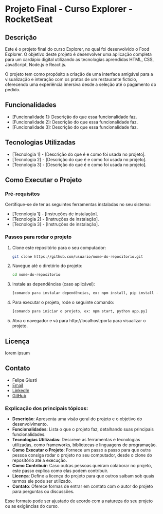 # Projeto Final - Curso Explorer - RocketSeat

## Descrição

Este é o projeto final do curso Explorer, no qual foi desenvolvido o Food Explorer. O objetivo deste projeto é desenvolver uma aplicação completa para um cardápio digital utilizando as tecnologias aprendidas HTML, CSS, JavaScript, Node.js e React.js.

O projeto tem como propósito a criação de uma interface amigável para a visualização e interação com os pratos de um restaurante ficticio, oferecendo uma experiência imersiva desde a seleção até o pagamento do pedido.

## Funcionalidades

- [Funcionalidade 1]: Descrição do que essa funcionalidade faz.
- [Funcionalidade 2]: Descrição do que essa funcionalidade faz.
- [Funcionalidade 3]: Descrição do que essa funcionalidade faz.

## Tecnologias Utilizadas

- [Tecnologia 1] - [Descrição do que é e como foi usada no projeto].
- [Tecnologia 2] - [Descrição do que é e como foi usada no projeto].
- [Tecnologia 3] - [Descrição do que é e como foi usada no projeto].

## Como Executar o Projeto

### Pré-requisitos

Certifique-se de ter as seguintes ferramentas instaladas no seu sistema:

- [Tecnologia 1] - [Instruções de instalação].
- [Tecnologia 2] - [Instruções de instalação].
- [Tecnologia 3] - [Instruções de instalação].

### Passos para rodar o projeto

1. Clone este repositório para o seu computador:

   ```bash
   git clone https://github.com/usuario/nome-do-repositorio.git
   ```
2. Navegue até o diretório do projeto:
    ```bash
    cd nome-do-repositorio
    ```

3. Instale as dependências (caso aplicável):
    ```bash
    [comando para instalar dependências, ex: npm install, pip install -r requirements.txt]
    ```

4. Para executar o projeto, rode o seguinte comando:
    ```bash
    [comando para iniciar o projeto, ex: npm start, python app.py]
    ```

5. Abra o navegador e vá para http://localhost:porta para visualizar o projeto.

## Licença
lorem ipsum
## Contato
 - Felipe Giusti
 - [Email](felipeegiusti@gmail.com)
 - [LinkedIn](in/felipegiusti2806)
 - [GitHub](https://github.com/felipegiusti)

### Explicação dos principais tópicos:

- **Descrição**: Apresenta uma visão geral do projeto e o objetivo do desenvolvimento.
- **Funcionalidades**: Lista o que o projeto faz, detalhando suas principais funcionalidades.
- **Tecnologias Utilizadas**: Descreve as ferramentas e tecnologias utilizadas, como frameworks, bibliotecas e linguagens de programação.
- **Como Executar o Projeto**: Fornece um passo a passo para que outra pessoa consiga rodar o projeto no seu computador, desde o clone do repositório até a execução.
- **Como Contribuir**: Caso outras pessoas queiram colaborar no projeto, este passo explica como elas podem contribuir.
- **Licença**: Define a licença do projeto para que outros saibam sob quais termos ele pode ser utilizado.
- **Contato**: Oferece formas de entrar em contato com o autor do projeto para perguntas ou discussões.

Esse formato pode ser ajustado de acordo com a natureza do seu projeto ou as exigências do curso.
